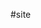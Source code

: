 #site
<style>
@keyframes fly
{
   from {height:700px}
    to{height:0px}
}
</style>
<script>
function Balloon(color1,diameter,speed)
{
    this . color = color;
    this . diameter = diameter;
    this . speed = speed;
    this .make= function()
    {

    }
    this . rise = function()
    {
           let  dv = document.createElement('div');
           dv . id = 'b' + this.id;
           dv.style.cssText = 'width:' + this . diameter +
'px;height' + diameter + 'px;border-radius:'+
(diameter/2) + 'px;background-color:' + this.color
+ ';position:absolute;left:' + (this.id*50) +
'px;top:700px';
            dv.innerHTML = '' +this.id;
           document.body.appendChild(dv);
    }
    this.rise = function()
   {
      let dv = document.getElementById('b' + this.id)
      dv.style.animationName = "fly";
      dv.style.animationDuration = ~~(700/this.speed) 
+ 's';  
 

   }    
}
let b = new Ballon(1,  'red',  200,  100); 
b.make();
b.rise();
